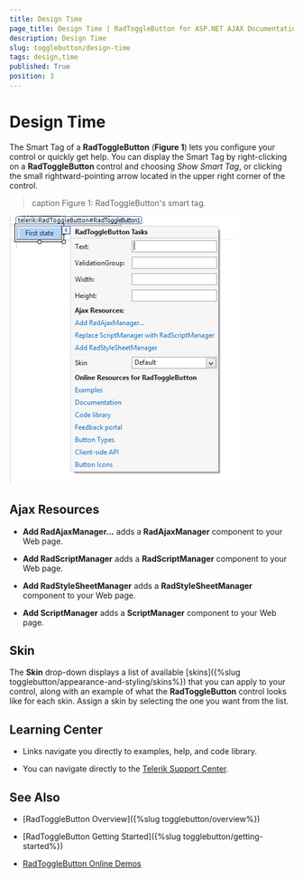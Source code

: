 ```yaml
---
title: Design Time
page_title: Design Time | RadToggleButton for ASP.NET AJAX Documentation
description: Design Time
slug: togglebutton/design-time
tags: design,time
published: True
position: 3
---
```


# Design Time

The Smart Tag of a **RadToggleButton** (**Figure 1**) lets you configure your control or quickly get help. You can display the Smart Tag by right-clicking on a **RadToggleButton** control and choosing *Show Smart Tag*, or clicking the small rightward-pointing arrow located in the upper right corner of the control.

>caption Figure 1: RadToggleButton's smart tag.

![button-smart-tag](images/togglebutton-smart-tag.png)

## Ajax Resources

* **Add RadAjaxManager...** adds a **RadAjaxManager** component to your Web page.

* **Add RadScriptManager** adds a **RadScriptManager** component to your Web page.

* **Add RadStyleSheetManager** adds a **RadStyleSheetManager** component to your Web page.

* **Add ScriptManager** adds a **ScriptManager** component to your Web page.

## Skin

The **Skin** drop-down displays a list of available [skins]({%slug togglebutton/appearance-and-styling/skins%}) that you can apply to your control, along with an example of what the **RadToggleButton** control looks like for each skin. Assign a skin by selecting the one you want from the list.

## Learning Center

* Links navigate you directly to examples, help, and code library.

* You can navigate directly to the [Telerik Support Center](http://www.telerik.com/support/home.aspx).

## See Also

 * [RadToggleButton Overview]({%slug togglebutton/overview%})
 
 * [RadToggleButton Getting Started]({%slug togglebutton/getting-started%})
 
 * [RadToggleButton Online Demos](http://demos.telerik.com/aspnet-ajax/togglebutton/examples/overview/defaultcs.aspx)

